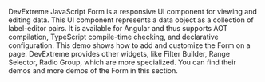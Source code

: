DevExtreme JavaScript Form is a responsive UI component for viewing and editing data. This  UI component represents a data object as a collection of label-editor pairs. It is available for Angular and thus supports AOT compilation, TypeScript compile-time checking, and declarative configuration. This demo shows how to add and customize the Form on a page. DevExtreme provides other widgets, like Filter Builder, Range Selector, Radio Group, which are more specialized. You can find their demos and more demos of the Form in this section.
